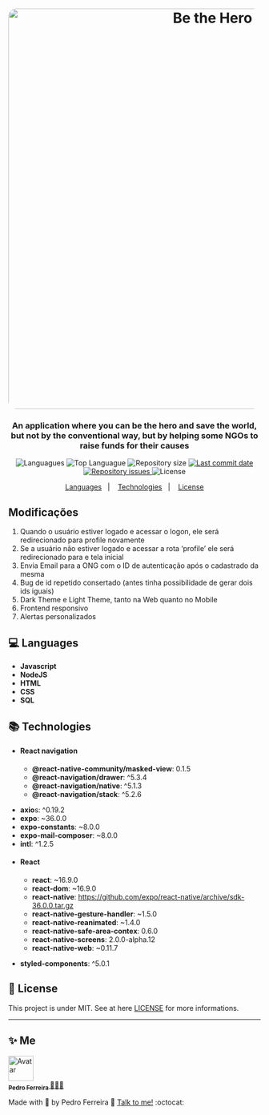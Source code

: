 <h1  align="center">
	<img  alt="Be the Hero"  src="https://github.com/solrachix/be-the-hero/blob/master/assets/template-mobile.png?raw=true"  width="800px"  style="border-radius:16px;"/>
</h1>
<h3  align="center" >
	An application where you can be the hero and save the world, but not by the conventional way, but by helping some NGOs to raise funds for their causes
</h3>

<p  align="center">
<img  alt="Languagues"  src="https://img.shields.io/github/languages/count/solrachix/be-the-hero">
<img  alt="Top Languague"  src="https://img.shields.io/github/languages/top/solrachix/be-the-hero">
<img  alt="Repository size"  src="https://img.shields.io/github/repo-size/solrachix/be-the-hero">
<a  href="https://github.com/solrachix/be-the-hero/commits/master">
	<img  alt="Last commit date"  src="https://img.shields.io/github/last-commit/solrachix/be-the-hero">
	</a>

<a  href="https://github.com/solrachix/be-the-hero/issues">
	<img  alt="Repository issues"  src="https://img.shields.io/github/issues/solrachix/be-the-hero">
</a>
<img  alt="License"  src="https://img.shields.io/github/license/solrachix/be-the-hero">
</p>



<p  align="center">
<a  href="#computer-languages">Languages</a>&nbsp;&nbsp;&nbsp;|&nbsp;&nbsp;&nbsp;
<a  href="#books-technologies">Technologies</a>&nbsp;&nbsp;&nbsp;|&nbsp;&nbsp;&nbsp;
<a  href="#memo-license">License</a>
</p>

<p  align="justify">
</p>

## Modificações

1. Quando o usuário estiver logado e acessar o logon, ele será redirecionado para profile novamente
2. Se a usuário não estiver logado e acessar a rota ‘profile’ ele será redirecionado para e tela inicial
3. Envia Email para a ONG com o ID de autenticação após o cadastrado da mesma
4. Bug de id repetido consertado (antes tinha possibilidade de gerar dois ids iguais)
5. Dark Theme e Light Theme, tanto na Web quanto no Mobile
6. Frontend responsivo
7. Alertas personalizados

## :computer: Languages

- **Javascript**
- **NodeJS**
- **HTML**
- **CSS**
- **SQL**
  

## :books: Technologies

- #### React navigation
	* **@react-native-community/masked-view**: 0.1.5
	* **@react-navigation/drawer**: ^5.3.4
	* **@react-navigation/native**: ^5.1.3
	* **@react-navigation/stack**: ^5.2.6
* **axio**s: ^0.19.2
* **expo**: ~36.0.0
* **expo-constants**: ~8.0.0
* **expo-mail-composer**: ~8.0.0
* **intl**: ^1.2.5

- #### React
	* **react**: ~16.9.0
	* **react-dom**: ~16.9.0
	* **react-native**: https://github.com/expo/react-native/archive/sdk-36.0.0.tar.gz
	* **react-native-gesture-handler**: ~1.5.0
	* **react-native-reanimated**: ~1.4.0
	* **react-native-safe-area-contex**: 0.6.0
	* **react-native-screens**: 2.0.0-alpha.12
	* **react-native-web**: ~0.11.7

* **styled-components**: ^5.0.1


## :memo: License
This project is under MIT. See at here [LICENSE](/LICENSE) for more informations.

---
## ✨ Me

<a href="https:https://github.com/PF-Henrique/">
  <img src="https://avatars1.githubusercontent.com/u/48561196?s=460&u=5b39cdc8c6d447868ca0caac900f1ee7a1793962&v=4" width= "50px;" height= "50px;" alt="Avatar"/>
  <br />
 <sub>
  <b>
    Pedro Ferreira
  </b>
</sub>
</a> 
<a href="<a href="https:https://github.com/PF-Henrique/" title="Be-The-Hero">🚀👩‍🚀</a>
<br />

Made with 💙 by Pedro Ferreira 👋 [Talk to me!](https://www.linkedin.com/in/pedro-ferreira-148503b8/) :octocat:
